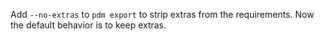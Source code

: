 Add `--no-extras` to `pdm export` to strip extras from the requirements. Now the default behavior is to keep extras.
